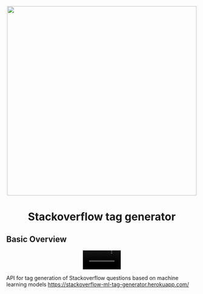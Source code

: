 <p align="center"><img width="500" src="https://github.com/FrancescoFran/Stackoverflow-tag-generator/assets/96301982/42dc71fa-83a9-4bb2-b1f6-c184d14aa409"></p>
<h1 align="center">Stackoverflow tag generator</h1>
<h2 align="left">Basic Overview</h2>
<div align="center"><video src="https://github.com/FrancescoFran/Stackoverflow-tag-generator/assets/96301982/6fb1c0b4-dcae-40a0-92d7-c0d13a7ae73b" controls="controls" style="max-width: 100px;"></video></div>

API for tag generation of Stackoverflow questions based on machine learning models
https://stackoverflow-ml-tag-generator.herokuapp.com/

